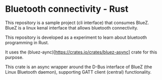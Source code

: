 # Bluetooth connectivity - Rust

This repository is a sample project (cli interface) that consumes BlueZ. BlueZ is a linux kenal interface that allows bluetooth connectivity.

This repository is developed as a experiment to learn about bluetooth programming in Rust.

It uses the (bluez-aync)[https://crates.io/crates/bluez-async] crate for this purpose.

This crate is an async wrapper around the D-Bus interface of BlueZ (the Linux Bluetooth daemon), supporting GATT client (central) functionality.